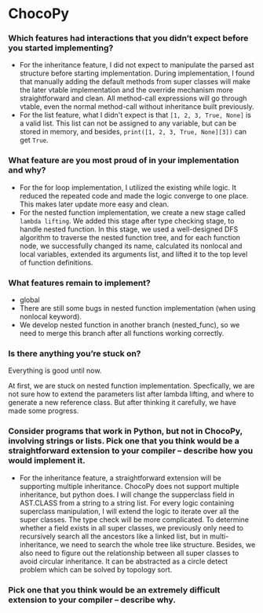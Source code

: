 # ChocoPy

### Which features had interactions that you didn’t expect before you started implementing?

+ For the inheritance feature, I did not expect to manipulate the parsed ast structure before starting implementation. During implementation, I found that manually adding the default methods from super classes will make the later vtable implementation and the override mechanism more straightforward and clean. All method-call expressions will go through vtable, even the normal method-call without inheritance built previously. 
+ For the list feature, what I didn't expect is that `[1, 2, 3, True, None]` is a valid list. This list can not be assigned to any variable, but can be stored in memory, and besides, `print([1, 2, 3, True, None][3])` can get `True`.

### What feature are you most proud of in your implementation and why?

+ For the for loop implementation, I utilized the existing while logic. It reduced the repeated code and made the logic converge to one place. This makes later update more easy and clean.
+ For the nested function implementation, we create a new stage called `lambda lifting`. We added this stage after type checking stage, to handle nested function. In this stage, we used a well-designed DFS algorithm to traverse the nested function tree, and for each function node, we successfully changed its name, calculated its nonlocal and local variables, extended its arguments list, and lifted it to the top level of function definitions. 

### What features remain to implement?

+ global
+ There are still some bugs in nested function implementation (when using nonlocal keyword).
+ We develop nested function in another branch (nested_func), so we need to merge this branch after all functions working correctly. 

### Is there anything you’re stuck on?

Everything is good until now. 

At first, we are stuck on nested function implementation. Specfically, we are not sure how to extend the parameters list after lambda lifting, and where to generate a new reference class. But after thinking it carefully, we have made some progress.

### Consider programs that work in Python, but not in ChocoPy, involving strings or lists. Pick one that you think would be a straightforward extension to your compiler – describe how you would implement it. 

+ For the inheritance feature, a straightforward extension will be supporting multiple inheritance. ChocoPy does not support multiple inheritance, but python does. I will change the supperclass field in AST.CLASS from a string to a string list. For every logic containing superclass manipulation, I will extend the logic to iterate over all the super classes. The type check will be more complicated. To determine whether a field exists in all super classes, we previously only need to recursively search all the ancestors like a linked list, but in multi-inheritance, we need to search the whole tree like structure. Besides, we also need to figure out the relationship between all super classes to avoid circular inheritance. It can be abstracted as a circle detect problem which can be solved by topology sort.

### Pick one that you think would be an extremely difficult extension to your compiler – describe why.
